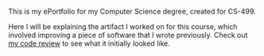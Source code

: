 This is my ePortfolio for my Computer Science degree, created for CS-499.

Here I will be explaining the artifact I worked on for this course, which involved improving a piece of software that I wrote previously. Check out [my code review](code_review.md) to see what it initially looked like. 
